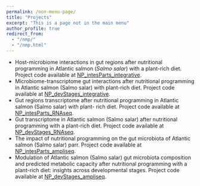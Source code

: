 ```yaml
---
permalink: /non-menu-page/
title: "Projects"
excerpt: "This is a page not in the main menu"
author_profile: true
redirect_from: 
  - "/nmp/"
  - "/nmp.html"
---
```


* Host-microbiome interactions in gut regions after nutritional programming in Atlantic salmon (_Salmo salar_) with a plant-rich diet. Project code available at <a href="{{https://github.com/marwa38/NP_intesParts_integrative}}">NP_intesParts_integrative</a>.
* Microbiome-transcriptome gut interactions after nutritional programming in Atlantic salmon (Salmo salar) with plant-rich diet. Project code available at <a href="{{https://github.com/marwa38/NP_devStages_integrative}}">NP_devStages_integrative</a>.
* Gut regions transcriptome after nutritional programming in Atlantic salmon (Salmo salar) with plant- rich diet. Project code available at <a href="{{https://github.com/marwa38/NP_intesParts_RNAseq}}">NP_intesParts_RNAseq</a>.
* Gut transcriptome in Atlantic salmon (Salmo salar) after nutritional programming with a plant-rich diet. Project code available at <a href="{{https://github.com/marwa38/NP_devStages_RNAseq}}">NP_devStages_RNAseq</a>.
* The impact of nutritional programming on the gut microbiota of Atlantic salmon (Salmo salar) parr. Project code available at <a href="{{https://github.com/marwa38/NP_intesParts_ampliseq}}">NP_intesParts_ampliseq</a>.
* Modulation of Atlantic salmon (Salmo salar) gut microbiota composition and predicted metabolic capacity after nutritional programming with a plant-rich diet: insights across developmental stages. Project code available at <a href="{{https://github.com/marwa38/NP_devStages_ampliseq}}">NP_devStages_ampliseq</a>.
